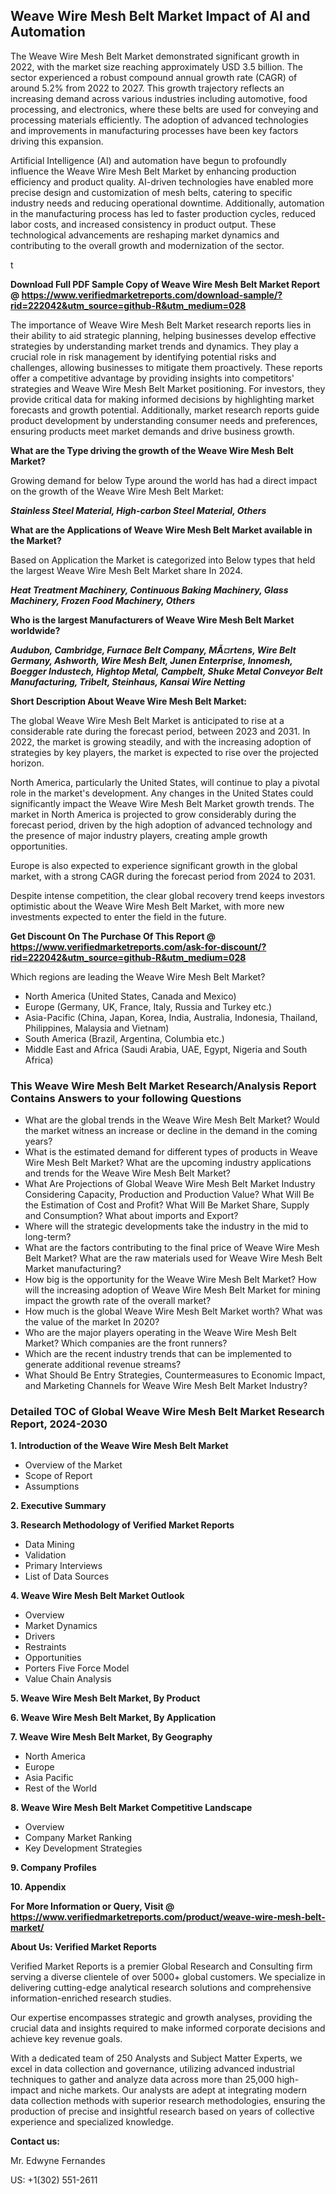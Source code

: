 <h2>Weave Wire Mesh Belt Market Impact of AI and Automation</h2><p>The Weave Wire Mesh Belt Market demonstrated significant growth in 2022, with the market size reaching approximately USD 3.5 billion. The sector experienced a robust compound annual growth rate (CAGR) of around 5.2% from 2022 to 2027. This growth trajectory reflects an increasing demand across various industries including automotive, food processing, and electronics, where these belts are used for conveying and processing materials efficiently. The adoption of advanced technologies and improvements in manufacturing processes have been key factors driving this expansion.</p><p>Artificial Intelligence (AI) and automation have begun to profoundly influence the Weave Wire Mesh Belt Market by enhancing production efficiency and product quality. AI-driven technologies have enabled more precise design and customization of mesh belts, catering to specific industry needs and reducing operational downtime. Additionally, automation in the manufacturing process has led to faster production cycles, reduced labor costs, and increased consistency in product output. These technological advancements are reshaping market dynamics and contributing to the overall growth and modernization of the sector.</p>t</p><p id="" class=""><strong>Download Full PDF Sample Copy of Weave Wire Mesh Belt Market Report @ <a href="https://www.verifiedmarketreports.com/download-sample/?rid=222042&utm_source=github-R&utm_medium=028" target="_blank">https://www.verifiedmarketreports.com/download-sample/?rid=222042&utm_source=github-R&utm_medium=028</a></strong></p><p>The importance of&nbsp;Weave Wire Mesh Belt Market research reports lies in their ability to aid strategic planning, helping businesses develop effective strategies by understanding market trends and dynamics. They play a crucial role in risk management by identifying potential risks and challenges, allowing businesses to mitigate them proactively. These reports offer a competitive advantage by providing insights into competitors' strategies and Weave Wire Mesh Belt Market positioning. For investors, they provide critical data for making informed decisions by highlighting market forecasts and growth potential. Additionally, market research reports guide product development by understanding consumer needs and preferences, ensuring products meet market demands and drive business growth.</p><p><strong>What are the&nbsp;Type driving the growth of the Weave Wire Mesh Belt Market?</strong></p><p id="" class="">Growing demand for below Type around the world has had a direct impact on the growth of the Weave Wire Mesh Belt Market:</p><em><strong>Stainless Steel Material, High-carbon Steel Material, Others</strong></em></p><strong>What are the&nbsp;Applications&nbsp;of Weave Wire Mesh Belt Market available in the Market?</strong></p><p id="" class="">Based on Application the Market is categorized into Below types that held the largest Weave Wire Mesh Belt Market share In 2024.</p><em><strong>Heat Treatment Machinery, Continuous Baking Machinery, Glass Machinery, Frozen Food Machinery, Others</strong></em></p><strong>Who is the largest Manufacturers of Weave Wire Mesh Belt Market worldwide?</strong></p><p><em><strong>Audubon, Cambridge, Furnace Belt Company, MÃ¤rtens, Wire Belt Germany, Ashworth, Wire Mesh Belt, Junen Enterprise, Innomesh, Boegger Industech, Hightop Metal, Campbelt, Shuke Metal Conveyor Belt Manufacturing, Tribelt, Steinhaus, Kansai Wire Netting</strong></em></p><p id="" class=""><strong>Short Description About Weave Wire Mesh Belt Market:</strong></p><p>The global Weave Wire Mesh Belt Market is anticipated to rise at a considerable rate during the forecast period, between 2023 and 2031. In 2022, the market is growing steadily, and with the increasing adoption of strategies by key players, the market is expected to rise over the projected horizon.</p><p>North America, particularly the United States, will continue to play a pivotal role in the market's development. Any changes in the United States could significantly impact the Weave Wire Mesh Belt Market growth trends. The market in North America is projected to grow considerably during the forecast period, driven by the high adoption of advanced technology and the presence of major industry players, creating ample growth opportunities.</p><p>Europe is also expected to experience significant growth in the global market, with a strong CAGR during the forecast period from 2024 to 2031.</p><p>Despite intense competition, the clear global recovery trend keeps investors optimistic about the Weave Wire Mesh Belt Market, with more new investments expected to enter the field in the future.</p><p id="" class=""><strong>Get Discount On The Purchase Of This Report @ <a href="https://www.verifiedmarketreports.com/ask-for-discount/?rid=222042&utm_source=github-R&utm_medium=028" target="_blank">https://www.verifiedmarketreports.com/ask-for-discount/?rid=222042&utm_source=github-R&utm_medium=028</a></strong></p>Which regions are leading the Weave Wire Mesh Belt Market?</p><ul><li>North America (United States, Canada and Mexico)</li><li>Europe (Germany, UK, France, Italy, Russia and Turkey etc.)</li><li>Asia-Pacific (China, Japan, Korea, India, Australia, Indonesia, Thailand, Philippines, Malaysia and Vietnam)</li><li>South America (Brazil, Argentina, Columbia etc.)</li><li>Middle East and Africa (Saudi Arabia, UAE, Egypt, Nigeria and South Africa)</li></ul><h3 id="" class="">This Weave Wire Mesh Belt Market Research/Analysis Report Contains Answers to your following Questions</h3><ul><li>What are the global trends in the Weave Wire Mesh Belt Market? Would the market witness an increase or decline in the demand in the coming years?</li><li>What is the estimated demand for different types of products in Weave Wire Mesh Belt Market? What are the upcoming industry applications and trends for the Weave Wire Mesh Belt Market?</li><li>What Are Projections of Global Weave Wire Mesh Belt Market Industry Considering Capacity, Production and Production Value? What Will Be the Estimation of Cost and Profit? What Will Be Market Share, Supply and Consumption? What about imports and Export?</li><li>Where will the strategic developments take the industry in the mid to long-term?</li><li>What are the factors contributing to the final price of Weave Wire Mesh Belt Market? What are the raw materials used for Weave Wire Mesh Belt Market manufacturing?</li><li>How big is the opportunity for the Weave Wire Mesh Belt Market? How will the increasing adoption of Weave Wire Mesh Belt Market for mining impact the growth rate of the overall market?</li><li>How much is the global Weave Wire Mesh Belt Market worth? What was the value of the market In 2020?</li><li>Who are the major players operating in the Weave Wire Mesh Belt Market? Which companies are the front runners?</li><li>Which are the recent industry trends that can be implemented to generate additional revenue streams?</li><li>What Should Be Entry Strategies, Countermeasures to Economic Impact, and Marketing Channels for Weave Wire Mesh Belt Market Industry?</li></ul><h3 id="" class="">Detailed TOC of Global Weave Wire Mesh Belt Market Research Report, 2024-2030</h3><p id="" class=""><strong>1. Introduction of the Weave Wire Mesh Belt Market</strong></p><ul><li>Overview of the Market</li><li>Scope of Report</li><li>Assumptions</li></ul><p id="" class=""><strong>2. Executive Summary</strong></p><p id="" class=""><strong>3. Research Methodology of Verified Market Reports</strong></p><ul><li>Data Mining</li><li>Validation</li><li>Primary Interviews</li><li>List of Data Sources</li></ul><p id="" class=""><strong>4. Weave Wire Mesh Belt Market Outlook</strong></p><ul><li>Overview</li><li>Market Dynamics</li><li>Drivers</li><li>Restraints</li><li>Opportunities</li><li>Porters Five Force Model</li><li>Value Chain Analysis</li></ul><p id="" class=""><strong>5. Weave Wire Mesh Belt Market, By Product</strong></p><p id="" class=""><strong>6. Weave Wire Mesh Belt Market, By Application</strong></p><p id="" class=""><strong>7. Weave Wire Mesh Belt Market, By Geography</strong></p><ul><li>North America</li><li>Europe</li><li>Asia Pacific</li><li>Rest of the World</li></ul><p id="" class=""><strong>8. Weave Wire Mesh Belt Market Competitive Landscape</strong></p><ul><li>Overview</li><li>Company Market Ranking</li><li>Key Development Strategies</li></ul><p id="" class=""><strong>9. Company Profiles</strong></p><p id="" class=""><strong>10. Appendix</strong></p><p id="" class=""><strong>For More Information or Query, Visit @ <a href="https://www.verifiedmarketreports.com/product/weave-wire-mesh-belt-market/" target="_blank">https://www.verifiedmarketreports.com/product/weave-wire-mesh-belt-market/</a></strong></p><p id="" class=""><strong>About Us: Verified Market Reports</strong></p><p id="" class="">Verified Market Reports is a premier Global Research and Consulting firm serving a diverse clientele of over 5000+ global customers. We specialize in delivering cutting-edge analytical research solutions and comprehensive information-enriched research studies.</p><p id="" class="">Our expertise encompasses strategic and growth analyses, providing the crucial data and insights required to make informed corporate decisions and achieve key revenue goals.</p><p id="" class="">With a dedicated team of 250 Analysts and Subject Matter Experts, we excel in data collection and governance, utilizing advanced industrial techniques to gather and analyze data across more than 25,000 high-impact and niche markets. Our analysts are adept at integrating modern data collection methods with superior research methodologies, ensuring the production of precise and insightful research based on years of collective experience and specialized knowledge.</p><p id="" class=""><strong>Contact us:</strong></p><p id="" class="">Mr. Edwyne Fernandes</p><p id="" class="">US: +1(302) 551-2611</p>